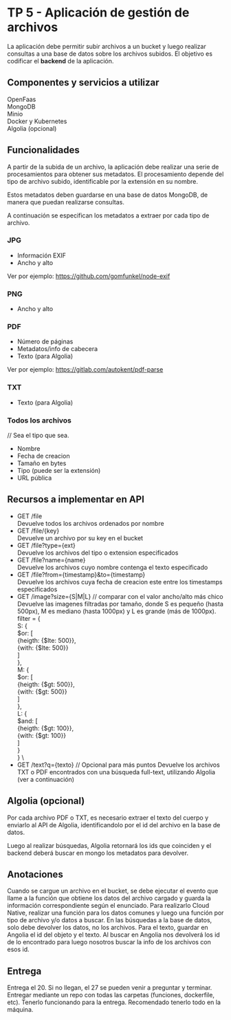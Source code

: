 # TP 5 - Aplicación de gestión de archivos

La aplicación debe permitir subir archivos a un bucket y luego realizar consultas a una base de datos sobre los archivos subidos. El objetivo es codificar el **backend** de la aplicación.

## Componentes y servicios a utilizar

OpenFaas  
MongoDB  
Minio  
Docker y Kubernetes  
Algolia (opcional)  

## Funcionalidades

A partir de la subida de un archivo, la aplicación debe realizar una serie de procesamientos para obtener sus metadatos. El procesamiento depende del tipo de archivo subido, identificable por la extensión en su nombre.

Estos metadatos deben guardarse en una base de datos MongoDB, de manera que puedan realizarse consultas.

A continuación se especifican los metadatos a extraer por cada tipo de archivo.

### JPG

- Información EXIF
- Ancho y alto

Ver por ejemplo: https://github.com/gomfunkel/node-exif

### PNG

- Ancho y alto

### PDF

- Número de páginas
- Metadatos/info de cabecera
- Texto (para Algolia)

Ver por ejemplo: https://gitlab.com/autokent/pdf-parse

### TXT

- Texto (para Algolia)

### Todos los archivos
// Sea el tipo que sea.

- Nombre
- Fecha de creacion
- Tamaño en bytes
- Tipo (puede ser la extensión)
- URL pública

## Recursos a implementar en API

- GET /file  
Devuelve todos los archivos ordenados por nombre
- GET /file/{key}  
Devuelve un archivo por su key en el bucket
- GET /file?type={ext}  
Devuelve los archivos del tipo o extension especificados
- GET /file?name={name}  
Devuelve los archivos cuyo nombre contenga el texto especificado
- GET /file?from={timestamp}&to={timestamp}  
Devuelve los archivos cuya fecha de creacion este entre los timestamps especificados
- GET /image?size={S|M|L}  // comparar con el valor ancho/alto más chico \
Devuelve las imagenes filtradas por tamaño, donde S es pequeño (hasta 500px), M es mediano (hasta 1000px) y L es grande (más de 1000px). \
filter = { \
  S: { \
    $or: [ \
      {heigth: {$lte: 500}}, \
      {with: {$lte: 500}} \
    ] \
  }, \
  M: { \
    $or: [ \
      {heigth: {$gt: 500}}, \
      {with: {$gt: 500}} \
    ] \
  }, \
  L: { \
    $and: [ \
      {heigth: {$gt: 100}}, \
      {with: {$gt: 100}} \
    ] \
  } \
} \
- GET /text?q={texto}  // Opcional para más puntos
Devuelve los archivos TXT o PDF encontrados con una búsqueda full-text, utilizando Algolia (ver a continuación)

## Algolia (opcional)

Por cada archivo PDF o TXT, es necesario extraer el texto del cuerpo y enviarlo al API de Algolia, identificandolo por el id del archivo en la base de datos.

Luego al realizar búsquedas, Algolia retornará los ids que coinciden y el backend deberá buscar en mongo los metadatos para devolver.

## Anotaciones

Cuando se cargue un archivo en el bucket, se debe ejecutar el evento que llame a la función que obtiene los datos del archivo cargado y guarda la información correspondiente según el enunciado. Para realizarlo Cloud Native, realizar una función para los datos comunes y luego una función por tipo de archivo y/o datos a buscar.
En las búsquedas a la base de datos, solo debe devolver los datos, no los archivos.
Para el texto, guardar en Angolia el id del objeto y el texto. Al buscar en Angolia nos devolverá los id de lo encontrado para luego nosotros buscar la info de los archivos con esos id.

## Entrega

Entrega el 20. Si no llegan, el 27 se pueden venir a preguntar y terminar.
Entregar mediante un repo con todas las carpetas (funciones, dockerfile, etc).
Tenerlo funcionando para la entrega. Recomendado tenerlo todo en la máquina.
